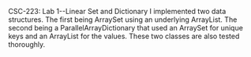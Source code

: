 CSC-223: Lab 1--Linear Set and Dictionary
I implemented two data structures. The first being ArraySet using an underlying ArrayList. The second being a ParallelArrayDictionary that used an ArraySet for unique keys and an ArrayList for the values. These two classes are also tested thoroughly. 
